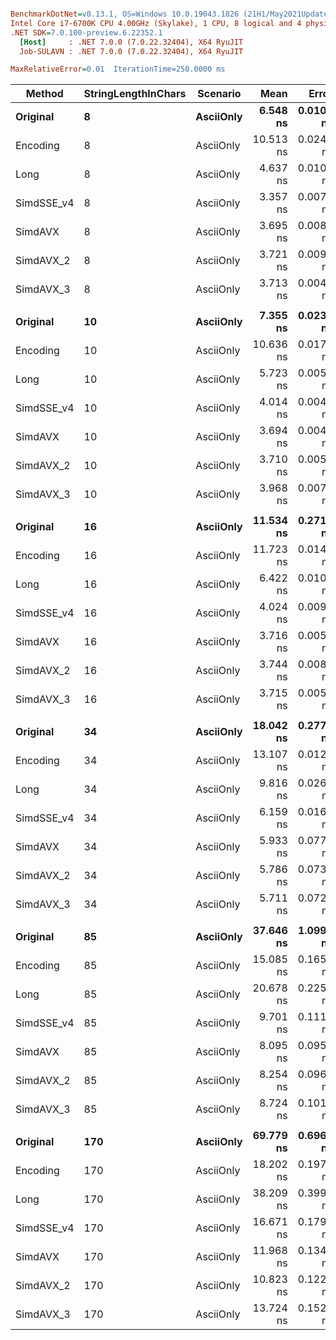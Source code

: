 ``` ini

BenchmarkDotNet=v0.13.1, OS=Windows 10.0.19043.1826 (21H1/May2021Update)
Intel Core i7-6700K CPU 4.00GHz (Skylake), 1 CPU, 8 logical and 4 physical cores
.NET SDK=7.0.100-preview.6.22352.1
  [Host]     : .NET 7.0.0 (7.0.22.32404), X64 RyuJIT
  Job-SULAVN : .NET 7.0.0 (7.0.22.32404), X64 RyuJIT

MaxRelativeError=0.01  IterationTime=250.0000 ms  

```
|     Method | StringLengthInChars |  Scenario |      Mean |     Error |    StdDev |    Median | Ratio | RatioSD |
|----------- |-------------------- |---------- |----------:|----------:|----------:|----------:|------:|--------:|
|   **Original** |                   **8** | **AsciiOnly** |  **6.548 ns** | **0.0104 ns** | **0.0092 ns** |  **6.548 ns** |  **1.95** |    **0.00** |
|   Encoding |                   8 | AsciiOnly | 10.513 ns | 0.0242 ns | 0.0226 ns | 10.511 ns |  3.13 |    0.01 |
|       Long |                   8 | AsciiOnly |  4.637 ns | 0.0101 ns | 0.0090 ns |  4.635 ns |  1.38 |    0.00 |
| SimdSSE_v4 |                   8 | AsciiOnly |  3.357 ns | 0.0070 ns | 0.0062 ns |  3.354 ns |  1.00 |    0.00 |
|    SimdAVX |                   8 | AsciiOnly |  3.695 ns | 0.0084 ns | 0.0074 ns |  3.695 ns |  1.10 |    0.00 |
|  SimdAVX_2 |                   8 | AsciiOnly |  3.721 ns | 0.0092 ns | 0.0086 ns |  3.718 ns |  1.11 |    0.00 |
|  SimdAVX_3 |                   8 | AsciiOnly |  3.713 ns | 0.0049 ns | 0.0043 ns |  3.714 ns |  1.11 |    0.00 |
|            |                     |           |           |           |           |           |       |         |
|   **Original** |                  **10** | **AsciiOnly** |  **7.355 ns** | **0.0236 ns** | **0.0221 ns** |  **7.357 ns** |  **1.83** |    **0.01** |
|   Encoding |                  10 | AsciiOnly | 10.636 ns | 0.0173 ns | 0.0153 ns | 10.634 ns |  2.65 |    0.00 |
|       Long |                  10 | AsciiOnly |  5.723 ns | 0.0050 ns | 0.0045 ns |  5.722 ns |  1.43 |    0.00 |
| SimdSSE_v4 |                  10 | AsciiOnly |  4.014 ns | 0.0040 ns | 0.0031 ns |  4.013 ns |  1.00 |    0.00 |
|    SimdAVX |                  10 | AsciiOnly |  3.694 ns | 0.0048 ns | 0.0040 ns |  3.692 ns |  0.92 |    0.00 |
|  SimdAVX_2 |                  10 | AsciiOnly |  3.710 ns | 0.0052 ns | 0.0044 ns |  3.708 ns |  0.92 |    0.00 |
|  SimdAVX_3 |                  10 | AsciiOnly |  3.968 ns | 0.0073 ns | 0.0065 ns |  3.966 ns |  0.99 |    0.00 |
|            |                     |           |           |           |           |           |       |         |
|   **Original** |                  **16** | **AsciiOnly** | **11.534 ns** | **0.2718 ns** | **0.8013 ns** | **11.493 ns** |  **2.78** |    **0.22** |
|   Encoding |                  16 | AsciiOnly | 11.723 ns | 0.0142 ns | 0.0111 ns | 11.726 ns |  2.91 |    0.01 |
|       Long |                  16 | AsciiOnly |  6.422 ns | 0.0104 ns | 0.0097 ns |  6.420 ns |  1.60 |    0.00 |
| SimdSSE_v4 |                  16 | AsciiOnly |  4.024 ns | 0.0094 ns | 0.0088 ns |  4.022 ns |  1.00 |    0.00 |
|    SimdAVX |                  16 | AsciiOnly |  3.716 ns | 0.0051 ns | 0.0045 ns |  3.716 ns |  0.92 |    0.00 |
|  SimdAVX_2 |                  16 | AsciiOnly |  3.744 ns | 0.0081 ns | 0.0076 ns |  3.740 ns |  0.93 |    0.00 |
|  SimdAVX_3 |                  16 | AsciiOnly |  3.715 ns | 0.0059 ns | 0.0055 ns |  3.715 ns |  0.92 |    0.00 |
|            |                     |           |           |           |           |           |       |         |
|   **Original** |                  **34** | **AsciiOnly** | **18.042 ns** | **0.2771 ns** | **0.8171 ns** | **18.102 ns** |  **3.05** |    **0.06** |
|   Encoding |                  34 | AsciiOnly | 13.107 ns | 0.0122 ns | 0.0102 ns | 13.109 ns |  2.13 |    0.00 |
|       Long |                  34 | AsciiOnly |  9.816 ns | 0.0261 ns | 0.0232 ns |  9.818 ns |  1.59 |    0.01 |
| SimdSSE_v4 |                  34 | AsciiOnly |  6.159 ns | 0.0163 ns | 0.0152 ns |  6.162 ns |  1.00 |    0.00 |
|    SimdAVX |                  34 | AsciiOnly |  5.933 ns | 0.0770 ns | 0.2223 ns |  5.833 ns |  0.99 |    0.02 |
|  SimdAVX_2 |                  34 | AsciiOnly |  5.786 ns | 0.0731 ns | 0.1354 ns |  5.807 ns |  0.96 |    0.02 |
|  SimdAVX_3 |                  34 | AsciiOnly |  5.711 ns | 0.0720 ns | 0.1077 ns |  5.688 ns |  0.93 |    0.02 |
|            |                     |           |           |           |           |           |       |         |
|   **Original** |                  **85** | **AsciiOnly** | **37.646 ns** | **1.0995 ns** | **3.1724 ns** | **36.345 ns** |  **4.12** |    **0.28** |
|   Encoding |                  85 | AsciiOnly | 15.085 ns | 0.1651 ns | 0.2892 ns | 15.077 ns |  1.56 |    0.03 |
|       Long |                  85 | AsciiOnly | 20.678 ns | 0.2259 ns | 0.6068 ns | 20.685 ns |  2.12 |    0.06 |
| SimdSSE_v4 |                  85 | AsciiOnly |  9.701 ns | 0.1115 ns | 0.1193 ns |  9.693 ns |  1.00 |    0.00 |
|    SimdAVX |                  85 | AsciiOnly |  8.095 ns | 0.0958 ns | 0.1140 ns |  8.069 ns |  0.84 |    0.02 |
|  SimdAVX_2 |                  85 | AsciiOnly |  8.254 ns | 0.0966 ns | 0.2238 ns |  8.271 ns |  0.82 |    0.03 |
|  SimdAVX_3 |                  85 | AsciiOnly |  8.724 ns | 0.1010 ns | 0.1277 ns |  8.652 ns |  0.90 |    0.02 |
|            |                     |           |           |           |           |           |       |         |
|   **Original** |                 **170** | **AsciiOnly** | **69.779 ns** | **0.6965 ns** | **0.6174 ns** | **69.688 ns** |  **4.19** |    **0.07** |
|   Encoding |                 170 | AsciiOnly | 18.202 ns | 0.1971 ns | 0.3238 ns | 18.024 ns |  1.10 |    0.03 |
|       Long |                 170 | AsciiOnly | 38.209 ns | 0.3996 ns | 0.8253 ns | 38.167 ns |  2.29 |    0.05 |
| SimdSSE_v4 |                 170 | AsciiOnly | 16.671 ns | 0.1798 ns | 0.2273 ns | 16.700 ns |  1.00 |    0.00 |
|    SimdAVX |                 170 | AsciiOnly | 11.968 ns | 0.1346 ns | 0.3840 ns | 11.863 ns |  0.74 |    0.03 |
|  SimdAVX_2 |                 170 | AsciiOnly | 10.823 ns | 0.1220 ns | 0.1405 ns | 10.784 ns |  0.65 |    0.01 |
|  SimdAVX_3 |                 170 | AsciiOnly | 13.724 ns | 0.1521 ns | 0.4214 ns | 13.769 ns |  0.80 |    0.04 |
